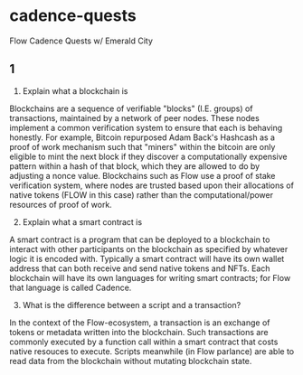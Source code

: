 # cadence-quests
Flow Cadence Quests w/ Emerald City

## 1

1. Explain what a blockchain is

Blockchains are a sequence of verifiable "blocks" (I.E. groups) of transactions, maintained by a network of peer nodes.  These nodes implement a common verification system to ensure that each is behaving honestly.  For example, Bitcoin repurposed Adam Back's Hashcash as a proof of work mechanism such that "miners" within the bitcoin are only eligible to mint the next block if they discover a computationally expensive pattern within a hash of that block, which they are allowed to do by adjusting a nonce value.  Blockchains such as Flow use a proof of stake verification system, where nodes are trusted based upon their allocations of native tokens (FLOW in this case) rather than the computational/power resources of proof of work.

2. Explain what a smart contract is

A smart contract is a program that can be deployed to a blockchain to interact with other participants on the blockchain as specified by whatever logic it is encoded with.  Typically a smart contract will have its own wallet address that can both receive and send native tokens and NFTs.  Each blockchain will have its own languages for writing smart contracts; for Flow that language is called Cadence.

3. What is the difference between a script and a transaction?

In the context of the Flow-ecosystem, a transaction is an exchange of tokens or metadata written into the blockchain.  Such transactions are commonly executed by a function call within a smart contract that costs native resouces to execute.  Scripts meanwhile (in Flow parlance) are able to read data from the blockchain without mutating blockchain state.

